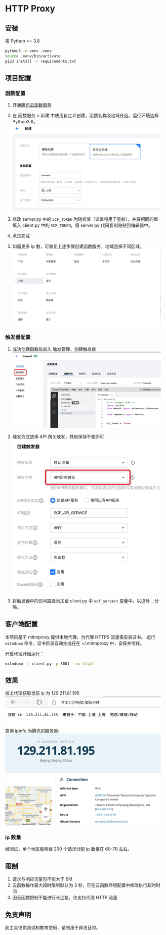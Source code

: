 # HTTP Proxy
## 安装
需 Python >= 3.8
```bash
python3 -m venv .venv
source .venv/bin/activate
pip3 install -r requirements.txt
```

## 项目配置
### 函数配置
1. 开通[腾讯云函数服务](https://console.cloud.tencent.com/scf/list)
2. 在 函数服务 > 新建 中使用自定义创建，函数名称及地域任选，运行环境选择 Python3.6。
![函数创建](img/create_function.png)

3. 修改 server.py 中的 `SCF_TOKEN` 为随机值（该值将用于鉴权），并将相同的值填入 client.py 中的 `SCF_TOKEN`，将 server.py 代码复制粘贴到编辑器中。
4. 点击完成
5. 如需更多 ip 数，可重复上述步骤创建函数服务，地域选择不同区域。
![地区列表](img/regions.png)

### 触发器配置
1. 成功创建函数后进入 触发管理，创建触发器
![触发器](img/trigger.jpg)


2. 触发方式选择 API 网关触发，其他保持不变即可
![网关](img/gateway.jpg)

3. 将触发器中的访问路径添加至 client.py 中 `scf_servers` 变量中，以逗号 `,` 分隔。


## 客户端配置
本项目基于 mitmproxy 提供本地代理，为代理 HTTPS 流量需安装证书。
运行 `mitmdump` 命令，证书目录自动生成在在 ~/.mitmproxy 中，安装并信任。

开启代理开始运行：
```bash
mitmdump -s client.py -p 8081 --no-http2
```

## 效果
挂上代理获取当前 ip 为 129.211.81.195:
![ip](img/ip.png)
查询 ipinfo 为腾讯的服务器:
![tencent](img/tencent.png)

### ip 数量
经测试，单个地区服务器 200 个请求分配 ip 数量在 60-70 左右。

## 限制
1. 请求与响应流量包不能大于 6M
2. 云函数操作最大超时限制默认为 3 秒，可在云函数环境配置中修改执行超时时间
3. 因云函数限制不能进行长连接，仅支持代理 HTTP 流量

## 免责声明
此工具仅供测试和教育使用，请勿用于非法目的。
